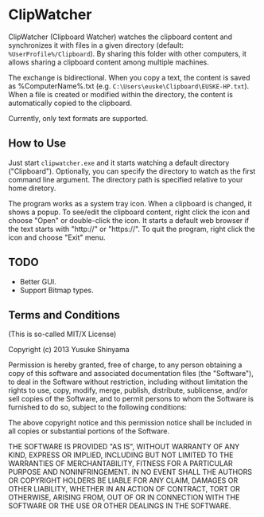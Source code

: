 ClipWatcher
===========

ClipWatcher (Clipboard Watcher) watches the clipboard content and 
synchronizes it with files in a given directory (default: `%UserProfile%/Clipboard`). 
By sharing this folder with other computers, it allows sharing a clipboard 
content among multiple machines.

The exchange is bidirectional. When you copy a text, the content is saved
as %ComputerName%.txt (e.g. `C:\Users\euske\Clipboard\EUSKE-HP.txt`).
When a file is created or modified within the directory, the content is
automatically copied to the clipboard.

Currently, only text formats are supported.

How to Use
----------

Just start `clipwatcher.exe` and it starts watching a default directory
("Clipboard"). Optionally, you can specify the directory to watch
as the first command line argument. The directory path is specified 
relative to your home diretory.

The program works as a system tray icon. When a clipboard is changed,
it shows a popup. To see/edit the clipboard content, right click
the icon and choose "Open" or double-click the icon. It starts a
default web browser if the text starts with "http://" or "https://".
To quit the program, right click the icon and choose "Exit" menu.

TODO
----

 * Better GUI.
 * Support Bitmap types.

Terms and Conditions
--------------------

(This is so-called MIT/X License)

Copyright (c) 2013  Yusuke Shinyama <yusuke at cs dot nyu dot edu>

Permission is hereby granted, free of charge, to any person
obtaining a copy of this software and associated documentation
files (the "Software"), to deal in the Software without
restriction, including without limitation the rights to use,
copy, modify, merge, publish, distribute, sublicense, and/or
sell copies of the Software, and to permit persons to whom the
Software is furnished to do so, subject to the following
conditions:

The above copyright notice and this permission notice shall be
included in all copies or substantial portions of the Software.

THE SOFTWARE IS PROVIDED "AS IS", WITHOUT WARRANTY OF ANY
KIND, EXPRESS OR IMPLIED, INCLUDING BUT NOT LIMITED TO THE
WARRANTIES OF MERCHANTABILITY, FITNESS FOR A PARTICULAR
PURPOSE AND NONINFRINGEMENT. IN NO EVENT SHALL THE AUTHORS OR
COPYRIGHT HOLDERS BE LIABLE FOR ANY CLAIM, DAMAGES OR OTHER
LIABILITY, WHETHER IN AN ACTION OF CONTRACT, TORT OR
OTHERWISE, ARISING FROM, OUT OF OR IN CONNECTION WITH THE
SOFTWARE OR THE USE OR OTHER DEALINGS IN THE SOFTWARE.
